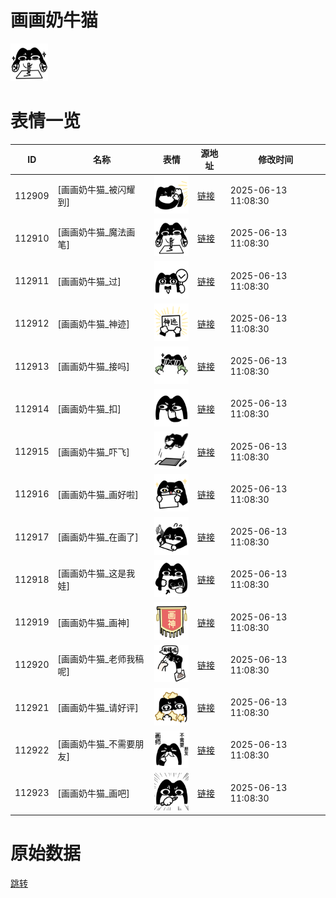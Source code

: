 # 画画奶牛猫

<img src="./cover.png" height="60" alt="cover" />

# 表情一览

|ID|名称|表情|源地址|修改时间|
|----|----|----|----|----|
|112909|[画画奶牛猫_被闪耀到]|<img src="./pic/112909_%5B画画奶牛猫_被闪耀到%5D.png" height="60" alt="被闪耀到"/>|[链接](https://i0.hdslb.com/bfs/garb/ecc96d42294df02fc1e92bad98ed4717d48c4187.png)|2025-06-13 11:08:30|
|112910|[画画奶牛猫_魔法画笔]|<img src="./pic/112910_%5B画画奶牛猫_魔法画笔%5D.png" height="60" alt="魔法画笔"/>|[链接](https://i0.hdslb.com/bfs/garb/23b1d87175878a6662d8fb95b47cc5c2073f9200.png)|2025-06-13 11:08:30|
|112911|[画画奶牛猫_过]|<img src="./pic/112911_%5B画画奶牛猫_过%5D.png" height="60" alt="过"/>|[链接](https://i0.hdslb.com/bfs/garb/6090aa81fb09b02b31b360fd7c2334e7d6048298.png)|2025-06-13 11:08:30|
|112912|[画画奶牛猫_神迹]|<img src="./pic/112912_%5B画画奶牛猫_神迹%5D.png" height="60" alt="神迹"/>|[链接](https://i0.hdslb.com/bfs/garb/e01562e00967d8bd45917c5c1ce1132ec93d6ab5.png)|2025-06-13 11:08:30|
|112913|[画画奶牛猫_接吗]|<img src="./pic/112913_%5B画画奶牛猫_接吗%5D.png" height="60" alt="接吗"/>|[链接](https://i0.hdslb.com/bfs/garb/67f4bf56518a78a813ab1a3c3f4d3218b07fd477.png)|2025-06-13 11:08:30|
|112914|[画画奶牛猫_扣]|<img src="./pic/112914_%5B画画奶牛猫_扣%5D.png" height="60" alt="扣"/>|[链接](https://i0.hdslb.com/bfs/garb/9da80b0e92fffd78e39678b9bd535d376ae30985.png)|2025-06-13 11:08:30|
|112915|[画画奶牛猫_吓飞]|<img src="./pic/112915_%5B画画奶牛猫_吓飞%5D.png" height="60" alt="吓飞"/>|[链接](https://i0.hdslb.com/bfs/garb/bd75d8467deb262e01265eaa9cc17fc5d1d6839c.png)|2025-06-13 11:08:30|
|112916|[画画奶牛猫_画好啦]|<img src="./pic/112916_%5B画画奶牛猫_画好啦%5D.png" height="60" alt="画好啦"/>|[链接](https://i0.hdslb.com/bfs/garb/2fc16200ed7c7f087e4dec1bacd146ea8e2897ce.png)|2025-06-13 11:08:30|
|112917|[画画奶牛猫_在画了]|<img src="./pic/112917_%5B画画奶牛猫_在画了%5D.png" height="60" alt="在画了"/>|[链接](https://i0.hdslb.com/bfs/garb/55478bf375cd9fd1c68f09b1d6b4224eaeaed0ed.png)|2025-06-13 11:08:30|
|112918|[画画奶牛猫_这是我娃]|<img src="./pic/112918_%5B画画奶牛猫_这是我娃%5D.png" height="60" alt="这是我娃"/>|[链接](https://i0.hdslb.com/bfs/garb/c8b9b91f761b08784e16df6b6c101eb4dcf5c647.png)|2025-06-13 11:08:30|
|112919|[画画奶牛猫_画神]|<img src="./pic/112919_%5B画画奶牛猫_画神%5D.png" height="60" alt="画神"/>|[链接](https://i0.hdslb.com/bfs/garb/edf70852c32703dbb897767ded58bea144527006.png)|2025-06-13 11:08:30|
|112920|[画画奶牛猫_老师我稿呢]|<img src="./pic/112920_%5B画画奶牛猫_老师我稿呢%5D.png" height="60" alt="老师我稿呢"/>|[链接](https://i0.hdslb.com/bfs/garb/71ac34d73e42702cf0b47f1ebe31e8174a786785.png)|2025-06-13 11:08:30|
|112921|[画画奶牛猫_请好评]|<img src="./pic/112921_%5B画画奶牛猫_请好评%5D.png" height="60" alt="请好评"/>|[链接](https://i0.hdslb.com/bfs/garb/4c133598628a1f60d223cfc5b200a82bf366268e.png)|2025-06-13 11:08:30|
|112922|[画画奶牛猫_不需要朋友]|<img src="./pic/112922_%5B画画奶牛猫_不需要朋友%5D.png" height="60" alt="不需要朋友"/>|[链接](https://i0.hdslb.com/bfs/garb/0836cf74ff6f04937d45349d9046f2ae1aa9ba4d.png)|2025-06-13 11:08:30|
|112923|[画画奶牛猫_画吧]|<img src="./pic/112923_%5B画画奶牛猫_画吧%5D.png" height="60" alt="画吧"/>|[链接](https://i0.hdslb.com/bfs/garb/99e6e69ca1db74ebca8b04ca31303e1f5c5cc8e2.png)|2025-06-13 11:08:30|

# 原始数据

[跳转](./raw.json)

